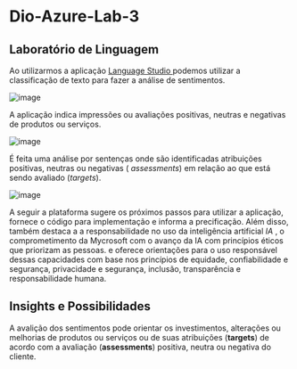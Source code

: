 # Dio-Azure-Lab-3
## Laboratório de Linguagem

Ao utilizarmos a aplicação 
[Language Studio ](https://language.cognitive.azure.com/home) podemos utilizar a classificação de texto para fazer a análise de sentimentos.

![image](https://github.com/vverdum/Dio-Azure-Lab-3/assets/157656254/c578ae37-d9d1-422f-bc9b-271989d91791)

A aplicação indica impressões ou avaliações positivas, neutras e negativas de produtos ou serviços.

![image](https://github.com/vverdum/Dio-Azure-Lab-3/assets/157656254/c04643e8-0c1a-4e1d-844f-4cfbda9dfaaa)

É feita uma análise por sentenças onde são identificadas atribuições positivas, neutras ou negativas ( _assessments_) em relação ao que está sendo avaliado
(_targets_).

![image](https://github.com/vverdum/Dio-Azure-Lab-3/assets/157656254/efd58e82-f3d7-4313-929e-aa2cc48fc95b)

A seguir a plataforma sugere os próximos passos para utilizar a aplicação, fornece o código para implementação e informa a precificação.
Além disso, também destaca a a responsabilidade no uso da inteligência artificial _IA_ , o comprometimento da Mycrosoft com o avanço da IA com princípios éticos que priorizam as pessoas.
e oferece orientações para o uso responsável dessas capacidades com base nos princípios de equidade, confiabilidade e segurança, privacidade e segurança, inclusão, transparência e responsabilidade humana.

## Insights e Possibilidades

A avalição dos sentimentos pode orientar os investimentos, alterações ou melhorias de produtos ou serviços ou de suas atribuições (**targets**) 
de acordo com a avaliação (**assessments**) positiva, neutra ou negativa do cliente. 
